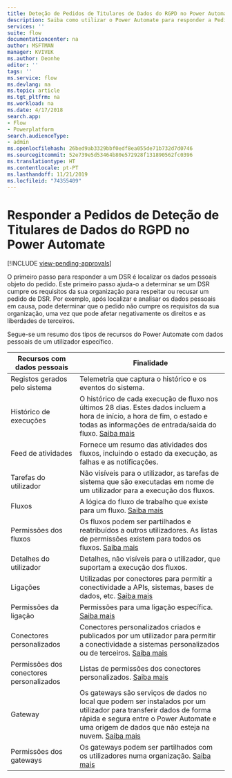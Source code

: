 ```yaml
---
title: Deteção de Pedidos de Titulares de Dados do RGPD no Power Automate | Microsoft Docs
description: Saiba como utilizar o Power Automate para responder a Pedidos de Deteção de Titulares de Dados do RGPD.
services: ''
suite: flow
documentationcenter: na
author: MSFTMAN
manager: KVIVEK
ms.author: Deonhe
editor: ''
tags: ''
ms.service: flow
ms.devlang: na
ms.topic: article
ms.tgt_pltfrm: na
ms.workload: na
ms.date: 4/17/2018
search.app:
- Flow
- Powerplatform
search.audienceType:
- admin
ms.openlocfilehash: 26bed9ab3329bbf0edf8ea055de71b732d7d0746
ms.sourcegitcommit: 52e739e5d53464b80e572928f131890562fc0396
ms.translationtype: HT
ms.contentlocale: pt-PT
ms.lasthandoff: 11/21/2019
ms.locfileid: "74355409"
---
```

# <a name="responding-to-gdpr-data-subject-discovery-requests-for-power-automate"></a>Responder a Pedidos de Deteção de Titulares de Dados do RGPD no Power Automate
[!INCLUDE [view-pending-approvals](includes/cc-rebrand.md)]

O primeiro passo para responder a um DSR é localizar os dados pessoais objeto do pedido. Este primeiro passo ajuda-o a determinar se um DSR cumpre os requisitos da sua organização para respeitar ou recusar um pedido de DSR. Por exemplo, após localizar e analisar os dados pessoais em causa, pode determinar que o pedido não cumpre os requisitos da sua organização, uma vez que pode afetar negativamente os direitos e as liberdades de terceiros.

Segue-se um resumo dos tipos de recursos do Power Automate com dados pessoais de um utilizador específico.

|**Recursos com dados pessoais**|**Finalidade**|
|-----|-----|
|Registos gerados pelo sistema|Telemetria que captura o histórico e os eventos do sistema.|
|Histórico de execuções|O histórico de cada execução de fluxo nos últimos 28 dias. Estes dados incluem a hora de início, a hora de fim, o estado e todas as informações de entrada/saída do fluxo. [Saiba mais](https://flow.microsoft.com/blog/download-history-recurrence/)|
|Feed de atividades| Fornece um resumo das atividades dos fluxos, incluindo o estado da execução, as falhas e as notificações.|
|Tarefas do utilizador|Não visíveis para o utilizador, as tarefas de sistema que são executadas em nome de um utilizador para a execução dos fluxos.|
|Fluxos|A lógica do fluxo de trabalho que existe para um fluxo. [Saiba mais](https://docs.microsoft.com/flow/get-started-logic-flow)|
|Permissões dos fluxos|Os fluxos podem ser partilhados e reatribuídos a outros utilizadores. As listas de permissões existem para todos os fluxos. [Saiba mais](https://docs.microsoft.com/flow/frequently-asked-questions#can-i-share-the-flows-i-create)|
|Detalhes do utilizador|Detalhes, não visíveis para o utilizador, que suportam a execução dos fluxos.|
|Ligações|Utilizadas por conectores para permitir a conectividade a APIs, sistemas, bases de dados, etc. [Saiba mais](https://docs.microsoft.com/flow/add-manage-connections)|
|Permissões da ligação|Permissões para uma ligação específica. [Saiba mais](https://docs.microsoft.com/flow/add-manage-connections)|
|Conectores personalizados|Conectores personalizados criados e publicados por um utilizador para permitir a conectividade a sistemas personalizados ou de terceiros. [Saiba mais](https://docs.microsoft.com/connectors/custom-connectors/)|
|Permissões dos conectores personalizados|Listas de permissões dos conectores personalizados. [Saiba mais](https://docs.microsoft.com/connectors/custom-connectors/share)|
|Gateway|Os gateways são serviços de dados no local que podem ser instalados por um utilizador para transferir dados de forma rápida e segura entre o Power Automate e uma origem de dados que não esteja na nuvem. [Saiba mais](https://docs.microsoft.com/flow/gateway-manage)|
|Permissões dos gateways|Os gateways podem ser partilhados com os utilizadores numa organização. [Saiba mais](https://go.microsoft.com/fwlink/?linkid=872249)|
